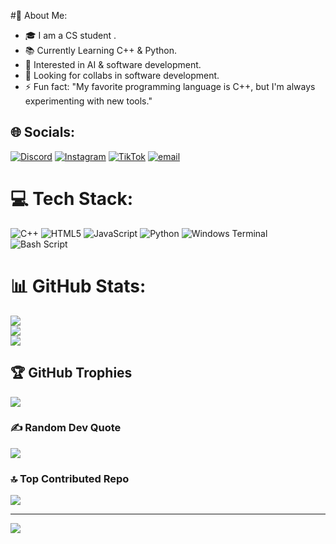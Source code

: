 #💫 About Me:


- 🎓 I am a CS student .
- 📚 Currently Learning C++ & Python.</br>
- 🤖 Interested in AI & software development.</br>
- 🤝 Looking for collabs in software development.</br>
- ⚡ Fun fact: "My favorite programming language is C++, but I'm always experimenting with new tools." 


## 🌐 Socials:
[![Discord](https://img.shields.io/badge/Discord-%237289DA.svg?logo=discord&logoColor=white)](https://discord.gg/https://discord.gg/H3gPqhVV) [![Instagram](https://img.shields.io/badge/Instagram-%23E4405F.svg?logo=Instagram&logoColor=white)](https://instagram.com/apex_o.92) [![TikTok](https://img.shields.io/badge/TikTok-%23000000.svg?logo=TikTok&logoColor=white)](https://tiktok.com/@apex_o.92) [![email](https://img.shields.io/badge/Email-D14836?logo=gmail&logoColor=white)](mailto:abtumaini@gmail.com) 

# 💻 Tech Stack:
![C++](https://img.shields.io/badge/c++-%2300599C.svg?style=for-the-badge&logo=c%2B%2B&logoColor=white) ![HTML5](https://img.shields.io/badge/html5-%23E34F26.svg?style=for-the-badge&logo=html5&logoColor=white) ![JavaScript](https://img.shields.io/badge/javascript-%23323330.svg?style=for-the-badge&logo=javascript&logoColor=%23F7DF1E) ![Python](https://img.shields.io/badge/python-3670A0?style=for-the-badge&logo=python&logoColor=ffdd54) ![Windows Terminal](https://img.shields.io/badge/Windows%20Terminal-%234D4D4D.svg?style=for-the-badge&logo=windows-terminal&logoColor=white) ![Bash Script](https://img.shields.io/badge/bash_script-%23121011.svg?style=for-the-badge&logo=gnu-bash&logoColor=white)
# 📊 GitHub Stats:
![](https://github-readme-stats.vercel.app/api?username=Dedon25&theme=dark&hide_border=false&include_all_commits=true&count_private=true)<br/>
![](https://nirzak-streak-stats.vercel.app/?user=Dedon25&theme=dark&hide_border=false)<br/>
![](https://github-readme-stats.vercel.app/api/top-langs/?username=Dedon25&theme=dark&hide_border=false&include_all_commits=true&count_private=true&layout=compact)

## 🏆 GitHub Trophies
![](https://github-profile-trophy.vercel.app/?username=Dedon25&theme=radical&no-frame=false&no-bg=false&margin-w=4)

### ✍️ Random Dev Quote
![](https://quotes-github-readme.vercel.app/api?type=horizontal&theme=radical)

### 🔝 Top Contributed Repo
![](https://github-contributor-stats.vercel.app/api?username=Dedon25&limit=5&theme=dark&combine_all_yearly_contributions=true)

---
[![](https://visitcount.itsvg.in/api?id=Dedon25&icon=0&color=0)](https://visitcount.itsvg.in)

<!-- Proudly created with GPRM ( https://gprm.itsvg.in ) -->
